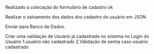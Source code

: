  Realizado a colocação do formulário de cadastro ok

 Realizar o salvamento dos dados dos cadastro do usuário em JSON

 Enviar para Banco de Dados.
  
 Criar uma validação de Usuário já cadastrado no sistema no Login do Usuário
 1.usuário não cadastrado
 2.Válidação de senha caso usuário cadastrado